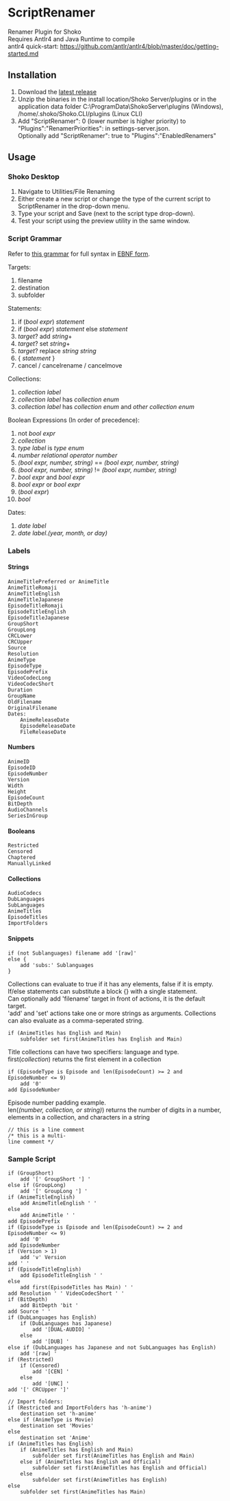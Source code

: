 # ScriptRenamer
Renamer Plugin for Shoko  
Requires Antlr4 and Java Runtime to compile  
antlr4 quick-start: https://github.com/antlr/antlr4/blob/master/doc/getting-started.md

## Installation
1. Download the [latest release](https://github.com/Mik1ll/ScriptRenamer/releases)
1. Unzip the binaries in the install location/Shoko Server/plugins or in the application data folder C:\ProgramData\ShokoServer\plugins (Windows), /home/.shoko/Shoko.CLI/plugins (Linux CLI)
1. Add "ScriptRenamer": 0 (lower number is higher priority) to "Plugins":"RenamerPriorities": in settings-server.json.  
Optionally add "ScriptRenamer": true to "Plugins":"EnabledRenamers"

## Usage
### Shoko Desktop
1. Navigate to Utilities/File Renaming
1. Either create a new script or change the type of the current script to ScriptRenamer in the drop-down menu.
1. Type your script and Save (next to the script type drop-down).
1. Test your script using the preview utility in the same window.

### Script Grammar
Refer to [this grammar](https://github.com/Mik1ll/ScriptRenamer/blob/master/ScriptRenamer/ScriptRenamer.g4) for full syntax in [EBNF form](https://en.wikipedia.org/wiki/Extended_Backus%E2%80%93Naur_form).  

Targets:
1. filename
1. destination
1. subfolder

Statements: 
1. if (*bool expr*) *statement*
1. if (*bool expr*) *statement* else *statement*
1. *target*? add *string*+
1. *target*? set *string*+
1. *target*? replace *string* *string*
1. { *statement* }
1. cancel / cancelrename / cancelmove


Collections:
1. *collection label*
1. *collection label* has *collection enum*
1. *collection label* has *collection enum* and *other collection enum*

Boolean Expressions (In order of precedence):
1. not *bool expr*
1. *collection*
1. *type label* is *type enum*
1. *number* *relational operator* *number*
1. *(bool expr, number, string)* == *(bool expr, number, string)*
1. *(bool expr, number, string)* != *(bool expr, number, string)*
1. *bool expr* and *bool expr*
1. *bool expr* or *bool expr*
1. (*bool expr*)
1. *bool*
    
Dates:
1. *date label*
1. *date label*.*(year, month, or day)*

### Labels
#### Strings
```
AnimeTitlePreferred or AnimeTitle
AnimeTitleRomaji
AnimeTitleEnglish
AnimeTitleJapanese
EpisodeTitleRomaji
EpisodeTitleEnglish
EpisodeTitleJapanese
GroupShort
GroupLong
CRCLower
CRCUpper
Source
Resolution
AnimeType
EpisodeType
EpisodePrefix
VideoCodecLong
VideoCodecShort
Duration
GroupName
OldFilename
OriginalFilename
Dates:
    AnimeReleaseDate
    EpisodeReleaseDate
    FileReleaseDate
```

#### Numbers
```
AnimeID
EpisodeID
EpisodeNumber
Version
Width
Height
EpisodeCount
BitDepth
AudioChannels
SeriesInGroup
```

#### Booleans
```
Restricted
Censored
Chaptered
ManuallyLinked
```

#### Collections
```
AudioCodecs
DubLanguages
SubLanguages
AnimeTitles
EpisodeTitles
ImportFolders
```

#### Snippets
```
if (not Sublanguages) filename add '[raw]'
else {
    add 'subs:' Sublanguages
}
```  
Collections can evaluate to true if it has any elements, false if it is empty.  
If/else statements can substitute a block {} with a single statement.   
Can optionally add 'filename' target in front of actions, it is the default target.  
'add' and 'set' actions take one or more strings as arguments. 
Collections can also evaluate as a comma-seperated string.  
```
if (AnimeTitles has English and Main)
    subfolder set first(AnimeTitles has English and Main)
```  
Title collections can have two specifiers: language and type.  
first(*collection*) returns the first element in a collection
```
if (EpisodeType is Episode and len(EpisodeCount) >= 2 and EpisodeNumber <= 9)
    add '0'
add EpisodeNumber
```  
Episode number padding example.  
len(*(number, collection, or string)*) returns the number of digits in a number, elements in a collection, and characters in a string

```
// this is a line comment
/* this is a multi- 
line comment */
```


### Sample Script
```
if (GroupShort)
    add '[' GroupShort '] '
else if (GroupLong)
    add '[' GroupLong '] '
if (AnimeTitleEnglish)
    add AnimeTitleEnglish ' '
else
    add AnimeTitle ' '
add EpisodePrefix
if (EpisodeType is Episode and len(EpisodeCount) >= 2 and EpisodeNumber <= 9)
    add '0'
add EpisodeNumber
if (Version > 1)
    add 'v' Version
add ' '
if (EpisodeTitleEnglish)
    add EpisodeTitleEnglish ' '
else
    add first(EpisodeTitles has Main) ' '
add Resolution ' ' VideoCodecShort ' '
if (BitDepth)
    add BitDepth 'bit '
add Source ' '
if (DubLanguages has English)
    if (DubLanguages has Japanese)
        add '[DUAL-AUDIO] '
    else
        add '[DUB] '
else if (DubLanguages has Japanese and not SubLanguages has English)
    add '[raw] '
if (Restricted)
    if (Censored)
        add '[CEN] '
    else
        add '[UNC] '
add '[' CRCUpper ']'

// Import folders:
if (Restricted and ImportFolders has 'h-anime')
    destination set 'h-anime'
else if (AnimeType is Movie)
    destination set 'Movies'
else
    destination set 'Anime'
if (AnimeTitles has English)
    if (AnimeTitles has English and Main)
        subfolder set first(AnimeTitles has English and Main)
    else if (AnimeTitles has English and Official)
        subfolder set first(AnimeTitles has English and Official)
    else
        subfolder set first(AnimeTitles has English)
else
    subfolder set first(AnimeTitles has Main)
```
